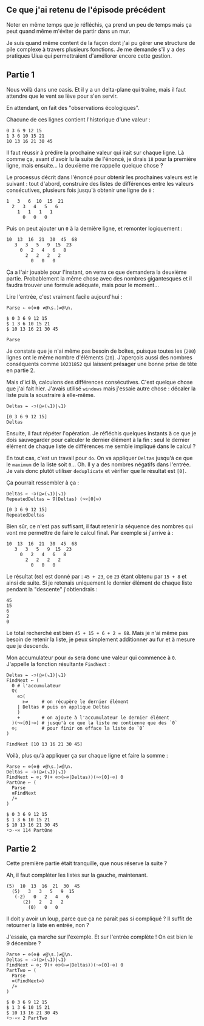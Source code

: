 ## Ce que j'ai retenu de l'épisode précédent

Noter en même temps que je réfléchis, ça prend un peu de temps mais ça peut quand même m'éviter de partir dans un mur.

Je suis quand même content de la façon dont j'ai pu gérer une structure de pile complexe à travers plusieurs fonctions. Je me demande s'il y a des pratiques Uiua qui permettraient d'améliorer encore cette gestion.

## Partie 1

Nous voilà dans une oasis. Et il y a un delta-plane qui traîne, mais il faut attendre que le vent se lève pour s'en servir.

En attendant, on fait des "observations écologiques".

Chacune de ces lignes contient l'historique d'une valeur :

```no_run
0 3 6 9 12 15
1 3 6 10 15 21
10 13 16 21 30 45
```

Il faut réussir à prédire la prochaine valeur qui irait sur chaque ligne. Là comme ça, avant d'avoir lu la suite de l'énoncé, je dirais `18` pour la première ligne, mais ensuite… la deuxième me rappelle quelque chose ?

Le processus décrit dans l'énoncé pour obtenir les prochaines valeurs est le suivant : tout d'abord, construire des listes de différences entre les valeurs consécutives, plusieurs fois jusqu'à obtenir une ligne de `0` :

```no_run
1   3   6  10  15  21
  2   3   4   5   6
    1   1   1   1
      0   0   0
```

Puis on peut ajouter un `0` à la dernière ligne, et remonter logiquement :

```no_run
10  13  16  21  30  45  68
   3   3   5   9  15  23
     0   2   4   6   8
       2   2   2   2
         0   0   0
```

Ça a l'air jouable pour l'instant, on verra ce que demandera la deuxième partie. Probablement la même chose avec des nombres gigantesques et il faudra trouver une formule adéquate, mais pour le moment…

Lire l'entrée, c'est vraiment facile aujourd'hui :

```
Parse ← ⊜(⊜⋕ ≠@\s.)≠@\n.

$ 0 3 6 9 12 15
$ 1 3 6 10 15 21
$ 10 13 16 21 30 45

Parse
```

Je constate que je n'ai même pas besoin de boîtes, puisque toutes les (`200`) lignes ont le même nombre d'éléments (`20`). J'aperçois aussi des nombres conséquents comme `10231852` qui laissent présager une bonne prise de tête en partie 2.

Mais d'ici là, calculons des différences consécutives. C'est quelque chose que j'ai fait hier. J'avais utilisé `windows` mais j'essaie autre chose : décaler la liste puis la soustraire à elle-même.

```
Deltas ← -⊃(⍜⇌(↘1)|↘1)

[0 3 6 9 12 15]
Deltas
```

Ensuite, il faut répéter l'opération. Je réfléchis quelques instants à ce que je dois sauvegarder pour calculer le dernier élément à la fin : seul le dernier élément de chaque liste de différences me semble impliqué dans le calcul ?

En tout cas, c'est un travail pour `do`. On va appliquer `Deltas` jusqu'à ce que le `maximum` de la liste soit `0`… Oh. Il y a des nombres négatifs dans l'entrée. Je vais donc plutôt utiliser `deduplicate` et vérifier que le résultat est `[0]`.

Ça pourrait ressembler à ça :

```
Deltas ← -⊃(⍜⇌(↘1)|↘1)
RepeatedDeltas ← ⍢(Deltas) (¬≍[0]⊝)

[0 3 6 9 12 15]
RepeatedDeltas
```

Bien sûr, ce n'est pas suffisant, il faut retenir la séquence des nombres qui vont me permettre de faire le calcul final. Par exemple si j'arrive à :

```no_run
10  13  16  21  30  45  68
   3   3   5   9  15  23
     0   2   4   6   8
       2   2   2   2
         0   0   0
```

Le résultat (`68`) est donné par : `45 + 23`, ce `23` étant obtenu par `15 + 8` et ainsi de suite. Si je retenais uniquement le dernier élément de chaque liste pendant la "descente" j'obtiendrais :

```no_run
45
15
6
2
0
```

Le total recherché est bien `45 + 15 + 6 + 2 = 68`. Mais je n'ai même pas besoin de retenir la liste, je peux simplement additionner au fur et à mesure que je descends.

Mon accumulateur pour `do` sera donc une valeur qui commence à `0`. J'appelle la fonction résultante `FindNext` :

```
Deltas ← -⊃(⍜⇌(↘1)|↘1)
FindNext ← (
  0 # l'accumulateur
  ⍢(
    ⊙⊃(
      ⊢⇌     # on récupère le dernier élément
    | Deltas # puis on applique Deltas
    )
    +        # on ajoute à l'accumulateur le dernier élément
  )(¬≍[0]⋅⊝) # jusqu'à ce que la liste ne contienne que des `0`
  ⊙;         # pour finir on efface la liste de `0`
)

FindNext [10 13 16 21 30 45]
```

Voilà, plus qu'à appliquer ça sur chaque ligne et faire la somme :

```
Parse ← ⊜(⊜⋕ ≠@\s.)≠@\n.
Deltas ← -⊃(⍜⇌(↘1)|↘1)
FindNext ← ⊙; ⍢(+ ⊙⊃(⊢⇌|Deltas))(¬≍[0]⋅⊝) 0
PartOne ← (
  Parse
  ≡FindNext
  /+
)

$ 0 3 6 9 12 15
$ 1 3 6 10 15 21
$ 10 13 16 21 30 45
⍤⊃⋅∘≍ 114 PartOne
```

## Partie 2

Cette première partie était tranquille, que nous réserve la suite ?

Ah, il faut compléter les listes sur la gauche, maintenant.

```no_run
(5)  10  13  16  21  30  45
  (5)   3   3   5   9  15
   (-2)   0   2   4   6
      (2)   2   2   2
        (0)   0   0
```

Il doit y avoir un loup, parce que ça ne paraît pas si compliqué ? Il suffit de retourner la liste en entrée, non ?

J'essaie, ça marche sur l'exemple. Et sur l'entrée complète ! On est bien le 9 décembre ?

```
Parse ← ⊜(⊜⋕ ≠@\s.)≠@\n.
Deltas ← -⊃(⍜⇌(↘1)|↘1)
FindNext ← ⊙; ⍢(+ ⊙⊃(⊢⇌|Deltas))(¬≍[0]⋅⊝) 0
PartTwo ← (
  Parse
  ≡(FindNext⇌)
  /+
)

$ 0 3 6 9 12 15
$ 1 3 6 10 15 21
$ 10 13 16 21 30 45
⍤⊃⋅∘≍ 2 PartTwo
```
